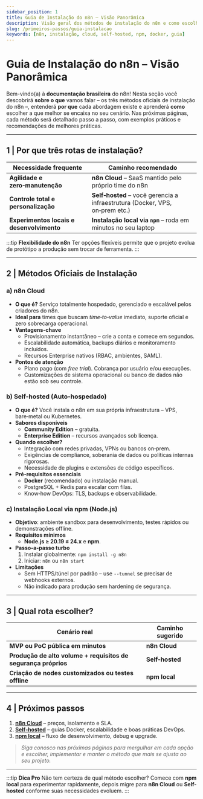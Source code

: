 ```yaml
---
sidebar_position: 1
title: Guia de Instalação do n8n – Visão Panorâmica
description: Visão geral dos métodos de instalação do n8n e como escolher a melhor opção
slug: /primeiros-passos/guia-instalacao
keywords: [n8n, instalação, cloud, self-hosted, npm, docker, guia]
---
```



#  Guia de Instalação do **n8n** – Visão Panorâmica

Bem-vindo(a) à **documentação brasileira** do n8n! Nesta seção você descobrirá **sobre o que** vamos falar – os três métodos oficiais de instalação do n8n –, entenderá **por que** cada abordagem existe e aprenderá **como** escolher a que melhor se encaixa no seu cenário. Nas próximas páginas, cada método será detalhado passo a passo, com exemplos práticos e recomendações de melhores práticas.

---

##  1 | Por que três rotas de instalação?

| Necessidade frequente                     | Caminho recomendado                                                          |
| ----------------------------------------- | ---------------------------------------------------------------------------- |
| **Agilidade e zero‑manutenção**           | **n8n Cloud** – SaaS mantido pelo próprio time do n8n                        |
| **Controle total e personalização**       | **Self‑hosted** – você gerencia a infraestrutura (Docker, VPS, on‑prem etc.) |
| **Experimentos locais e desenvolvimento** | **Instalação local via `npm`** – roda em minutos no seu laptop               |

:::tip **Flexibilidade do n8n**
Ter opções flexíveis permite que o projeto evolua de protótipo a produção sem trocar de ferramenta.
:::

---

##  2 | Métodos Oficiais de Instalação

###  a) n8n Cloud

* **O que é?** Serviço totalmente hospedado, gerenciado e escalável pelos criadores do n8n.
* **Ideal para** times que buscam *time‑to‑value* imediato, suporte oficial e zero sobrecarga operacional.
* **Vantagens‑chave**
  * Provisionamento instantâneo – crie a conta e comece em segundos.
  * Escalabilidade automática, backups diários e monitoramento incluídos.
  * Recursos Enterprise nativos (RBAC, ambientes, SAML).
* **Pontos de atenção**
  * Plano pago (com *free trial*). Cobrança por usuário e/ou execuções.
  * Customizações de sistema operacional ou banco de dados não estão sob seu controle.

###  b) Self‑hosted (Auto‑hospedado)

* **O que é?** Você instala o n8n em sua própria infraestrutura – VPS, bare‑metal ou Kubernetes.
* **Sabores disponíveis**
  * **Community Edition** – gratuita.
  * **Enterprise Edition** – recursos avançados sob licença.
* **Quando escolher?**
  * Integração com redes privadas, VPNs ou bancos on‑prem.
  * Exigências de compliance, soberania de dados ou políticas internas rigorosas.
  * Necessidade de plugins e extensões de código específicos.
* **Pré‑requisitos essenciais**
  * **Docker** (recomendado) ou instalação manual.
  * PostgreSQL + Redis para escalar com filas.
  * Know‑how DevOps: TLS, backups e observabilidade.

###  c) Instalação Local via **npm** (Node.js)

* **Objetivo**: ambiente sandbox para desenvolvimento, testes rápidos ou demonstrações offline.
* **Requisitos mínimos**
  * **Node.js ≥ 20.19 ≤ 24.x** e **npm**.
* **Passo‑a‑passo turbo**
  1. Instalar globalmente: `npm install -g n8n`
  2. Iniciar: `n8n` ou `n8n start`
* **Limitações**
  * Sem HTTPS/túnel por padrão – use `--tunnel` se precisar de webhooks externos.
  * Não indicado para produção sem hardening de segurança.

---

##  3 | Qual rota escolher?

| Cenário real                                                   | Caminho sugerido |
| -------------------------------------------------------------- | ---------------- |
| **MVP ou PoC pública em minutos**                              | **n8n Cloud**    |
| **Produção de alto volume + requisitos de segurança próprios** | **Self‑hosted**  |
| **Criação de nodes customizados ou testes offline**            | **npm local**    |

---

##  4 | Próximos passos

1. **[n8n Cloud](./instalacao-cloud)** – preços, isolamento e SLA.
2. **[Self‑hosted](./instalacao-self-hosted)** – guias Docker, escalabilidade e boas práticas DevOps.
3. **[npm local](./instalacao-npm)** – fluxo de desenvolvimento, debug e upgrade.

> *Siga conosco nas próximas páginas para mergulhar em cada opção e escolher, implementar e manter o método que mais se ajusta ao seu projeto.*

---

:::tip **Dica Pro**
Não tem certeza de qual método escolher? Comece com **npm local** para experimentar rapidamente, depois migre para **n8n Cloud** ou **Self-hosted** conforme suas necessidades evoluem.
::: 
